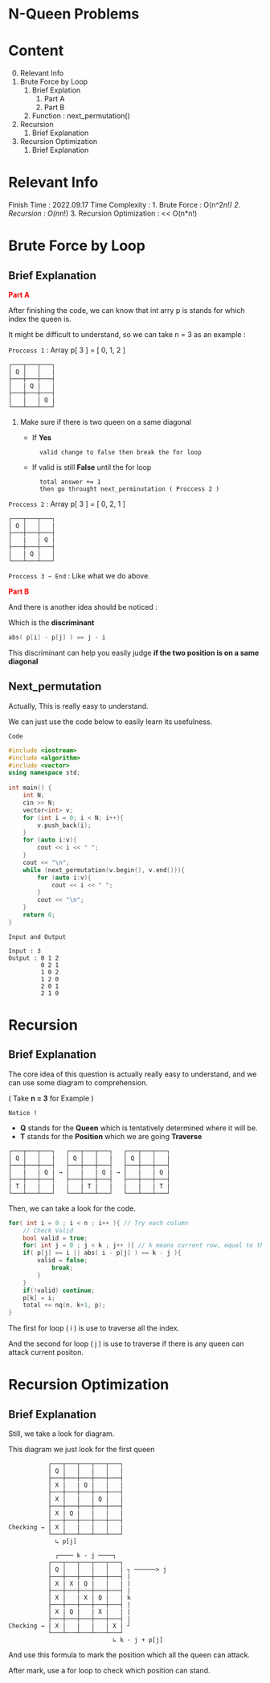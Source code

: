 # N-Queen Problems

# Content

0. Relevant Info
1. Brute Force by Loop
    1. Brief Explation
        1. Part A
        2. Part B
    2. Function : next_permutation()
2. Recursion
    1. Brief Explanation
3. Recursion Optimization
    1. Brief Explanation

# Relevant Info

Finish Time : 2022.09.17
Time Complexity : 
    1. Brute Force : O(n^2*n!)
    2. Recursion : O(n*n!)
    3. Recursion Optimization : << O(n*n!)

# Brute Force by Loop

## Brief Explanation

<span style="color: red">**Part A**</span>

After finishing the code, we can know that int arry p is stands for which index the queen is.

It might be difficult to understand, so we can take n = 3 as an example :

`Proccess 1` : Array p[ 3 ] = [ 0, 1, 2 ]
```
┌───┬───┬───┐
│ Q │   │   | 
├───┼───┼───┤
│   | Q |   |
├───┼───┼───┤
|   |   | Q |
└───┴───┴───┘
```
1. Make sure if there is two queen on a same diagonal
    
    - If **Yes**
    
            valid change to false then break the for loop
    
    - If valid is still **False** until the for loop

            total answer += 1 
            then go throught next_perminutation ( Proccess 2 )

`Proccess 2` : Array p[ 3 ] = [ 0, 2, 1 ]
```
┌───┬───┬───┐
│ Q │   │   |
├───┼───┼───┤
│   |   | Q |
├───┼───┼───┤
|   | Q |   |
└───┴───┴───┘
```

`Proccess 3 ~ End` : Like what we do above.

<span style="color: red">**Part B**</span>

And there is another idea should be noticed :

Which is the **discriminant**

```cpp
abs( p[i] - p[j] ) == j - i
```

This discriminant can help you easily judge **if the two position is on a same diagonal**


## Next_permutation

Actually, This is really easy to understand.

We can just use the code below to easily learn its usefulness.

`Code`
```cpp
#include <iostream>
#include <algorithm>
#include <vector>
using namespace std;
 
int main() {
    int N;
    cin >> N;
    vector<int> v;
    for (int i = 0; i < N; i++){
        v.push_back(i);
    }
    for (auto i:v){
        cout << i << " ";
    }
    cout << "\n";
    while (next_permutation(v.begin(), v.end())){
        for (auto i:v){
            cout << i << " ";
        }
        cout << "\n";
    }
    return 0;
}
```

`Input and Output`
```
Input : 3
Output : 0 1 2 
         0 2 1 
         1 0 2 
         1 2 0 
         2 0 1 
         2 1 0
```

# Recursion

## Brief Explanation

The core idea of this question is actually really easy to understand, and we can use some diagram to comprehension.

( Take **n = 3** for Example )

`Notice !`

- **Q** stands for the **Queen** which is tentatively determined where it will be.
- **T** stands for the **Position** which we are going **Traverse**

```
┌───┬───┬───┐   ┌───┬───┬───┐   ┌───┬───┬───┐
│ Q │   │   |   │ Q │   │   |   │ Q │   │   |
├───┼───┼───┤   ├───┼───┼───┤   ├───┼───┼───┤
│   |   | Q | → │   |   | Q | → │   |   | Q |
├───┼───┼───┤   ├───┼───┼───┤   ├───┼───┼───┤
| T |   |   |   |   | T |   |   |   |   | T |
└───┴───┴───┘   └───┴───┴───┘   └───┴───┴───┘
```

Then, we can take a look for the code.

```cpp
for( int i = 0 ; i < n ; i++ ){ // Try each column
    // Check Valid
    bool valid = true;
    for( int j = 0 ; j < k ; j++ ){ // k means current row, equal to the amount of queens
    if( p[j] == i || abs( i - p[j] ) == k - j ){
        valid = false;
            break;
        }
    }
    if(!valid) continue;        
    p[k] = i;
    total += nq(n, k+1, p);
}
```

The first for loop ( i ) is use to traverse all the index.

And the second for loop ( j ) is use to traverse if there is any queen can attack current positon.

# Recursion Optimization

## Brief Explanation

Still, we take a look for diagram.

This diagram we just look for the first queen

```
           ┌───┬───┬───┬───┬───┐
           │ Q │   │   |   │   |
           ├───┼───┼───┼───┼───┤
           │ X |   | Q |   |   |
           ├───┼───┼───┼───┼───┤
           │ X |   |   | Q |   |
           ├───┼───┼───┼───┼───┤
           │ X | Q |   |   |   |
           ├───┼───┼───┼───┼───┤
Checking → | X |   |   |   |   |
           └───┴───┴───┴───┴───┘
             ↳ p[j]

             ┌──── k - j ────┐
           ┌───┬───┬───┬───┬───┐ 
           │ Q │   │   |   │   | ┐ ──────> j
           ├───┼───┼───┼───┼───┤ |
           │ X | X | Q |   |   | |
           ├───┼───┼───┼───┼───┤ |
           │ X |   | X | Q |   | k
           ├───┼───┼───┼───┼───┤ |
           │ X | Q |   | X |   | |
           ├───┼───┼───┼───┼───┤ |
Checking → | X |   |   |   | X | ┘
           └───┴───┴───┴───┴───┘
                             ↳ k - j + p[j]
```

And use this formula to mark the position which all the queen can attack.

After mark, use a for loop to check which position can stand.
